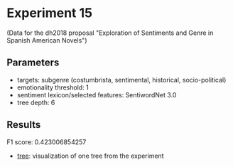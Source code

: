 Experiment 15
==============================================
(Data for the dh2018 proposal "Exploration of Sentiments and Genre in Spanish American Novels")

## Parameters

* targets: subgenre (costumbrista, sentimental, historical, socio-political)
* emotionality threshold: 1
* sentiment lexicon/selected features: SentiwordNet 3.0
* tree depth: 6

## Results

F1 score: 0.423006854257
* [tree](tree): visualization of one tree from the experiment